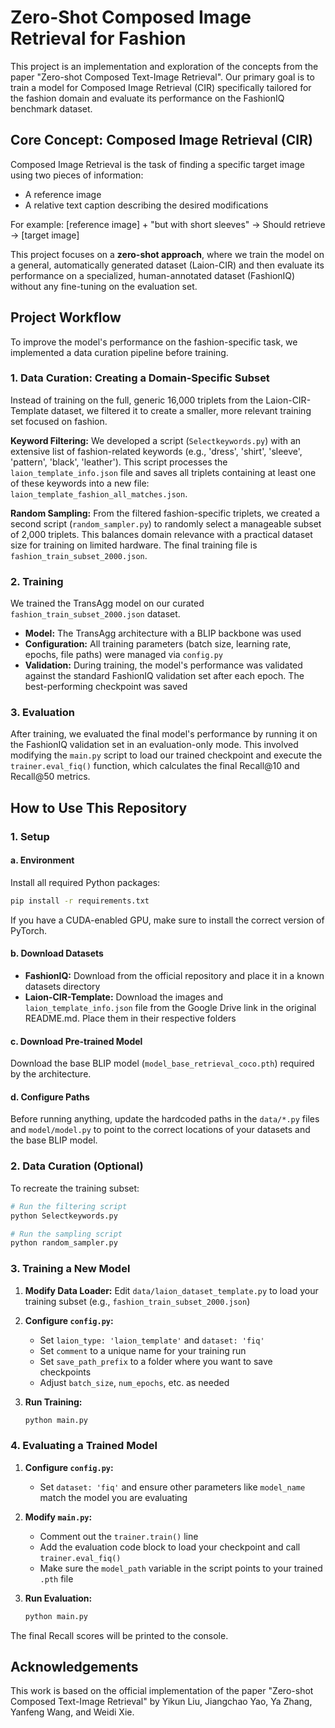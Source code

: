 # Zero-Shot Composed Image Retrieval for Fashion

This project is an implementation and exploration of the concepts from the paper "Zero-shot Composed Text-Image Retrieval". Our primary goal is to train a model for Composed Image Retrieval (CIR) specifically tailored for the fashion domain and evaluate its performance on the FashionIQ benchmark dataset.

## Core Concept: Composed Image Retrieval (CIR)

Composed Image Retrieval is the task of finding a specific target image using two pieces of information:

- A reference image
- A relative text caption describing the desired modifications

For example: [reference image] + "but with short sleeves" → Should retrieve → [target image]

This project focuses on a **zero-shot approach**, where we train the model on a general, automatically generated dataset (Laion-CIR) and then evaluate its performance on a specialized, human-annotated dataset (FashionIQ) without any fine-tuning on the evaluation set.

## Project Workflow

To improve the model's performance on the fashion-specific task, we implemented a data curation pipeline before training.

### 1. Data Curation: Creating a Domain-Specific Subset

Instead of training on the full, generic 16,000 triplets from the Laion-CIR-Template dataset, we filtered it to create a smaller, more relevant training set focused on fashion.

**Keyword Filtering:** We developed a script (`Selectkeywords.py`) with an extensive list of fashion-related keywords (e.g., 'dress', 'shirt', 'sleeve', 'pattern', 'black', 'leather'). This script processes the `laion_template_info.json` file and saves all triplets containing at least one of these keywords into a new file: `laion_template_fashion_all_matches.json`.

**Random Sampling:** From the filtered fashion-specific triplets, we created a second script (`random_sampler.py`) to randomly select a manageable subset of 2,000 triplets. This balances domain relevance with a practical dataset size for training on limited hardware. The final training file is `fashion_train_subset_2000.json`.

### 2. Training

We trained the TransAgg model on our curated `fashion_train_subset_2000.json` dataset.

- **Model:** The TransAgg architecture with a BLIP backbone was used
- **Configuration:** All training parameters (batch size, learning rate, epochs, file paths) were managed via `config.py`
- **Validation:** During training, the model's performance was validated against the standard FashionIQ validation set after each epoch. The best-performing checkpoint was saved

### 3. Evaluation

After training, we evaluated the final model's performance by running it on the FashionIQ validation set in an evaluation-only mode. This involved modifying the `main.py` script to load our trained checkpoint and execute the `trainer.eval_fiq()` function, which calculates the final Recall@10 and Recall@50 metrics.

## How to Use This Repository

### 1. Setup

#### a. Environment

Install all required Python packages:

```bash
pip install -r requirements.txt
```

If you have a CUDA-enabled GPU, make sure to install the correct version of PyTorch.

#### b. Download Datasets

- **FashionIQ:** Download from the official repository and place it in a known datasets directory
- **Laion-CIR-Template:** Download the images and `laion_template_info.json` file from the Google Drive link in the original README.md. Place them in their respective folders

#### c. Download Pre-trained Model

Download the base BLIP model (`model_base_retrieval_coco.pth`) required by the architecture.

#### d. Configure Paths

Before running anything, update the hardcoded paths in the `data/*.py` files and `model/model.py` to point to the correct locations of your datasets and the base BLIP model.

### 2. Data Curation (Optional)

To recreate the training subset:

```bash
# Run the filtering script
python Selectkeywords.py

# Run the sampling script
python random_sampler.py
```

### 3. Training a New Model

1. **Modify Data Loader:** Edit `data/laion_dataset_template.py` to load your training subset (e.g., `fashion_train_subset_2000.json`)

2. **Configure `config.py`:**
   - Set `laion_type: 'laion_template'` and `dataset: 'fiq'`
   - Set `comment` to a unique name for your training run
   - Set `save_path_prefix` to a folder where you want to save checkpoints
   - Adjust `batch_size`, `num_epochs`, etc. as needed

3. **Run Training:**
   ```bash
   python main.py
   ```

### 4. Evaluating a Trained Model

1. **Configure `config.py`:**
   - Set `dataset: 'fiq'` and ensure other parameters like `model_name` match the model you are evaluating

2. **Modify `main.py`:**
   - Comment out the `trainer.train()` line
   - Add the evaluation code block to load your checkpoint and call `trainer.eval_fiq()`
   - Make sure the `model_path` variable in the script points to your trained `.pth` file

3. **Run Evaluation:**
   ```bash
   python main.py
   ```

The final Recall scores will be printed to the console.

## Acknowledgements

This work is based on the official implementation of the paper "Zero-shot Composed Text-Image Retrieval" by Yikun Liu, Jiangchao Yao, Ya Zhang, Yanfeng Wang, and Weidi Xie.
